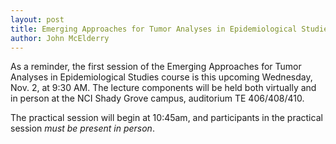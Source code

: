 ```yaml
---
layout: post
title: Emerging Approaches for Tumor Analyses in Epidemiological Studies begins next week!
author: John McElderry
---
```


As a reminder, the first session of the Emerging Approaches for Tumor Analyses in Epidemiological Studies course is this upcoming Wednesday, Nov. 2, at 9:30 AM. The lecture components will be held both virtually and in person at the NCI Shady Grove campus, auditorium TE 406/408/410.

The practical session will begin at 10:45am, and participants in the practical session *must be present in person*.
